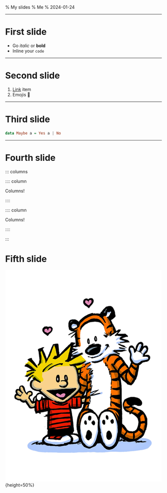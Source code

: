 % My slides
% Me
% 2024-01-24

---

# First slide

- Go _italic_ or **bold**
- Inline your `code`

---

# Second slide

1. [Link](http://www.link.com) item
2. Emojis 🍜

---

# Third slide

```haskell
data Maybe a = Yes a | No
```

---

# Fourth slide

::: columns

:::: column

Columns!

::::

:::: column

Columns!

::::

:::

# Fifth slide

![Caption](example.png){height=50%}
